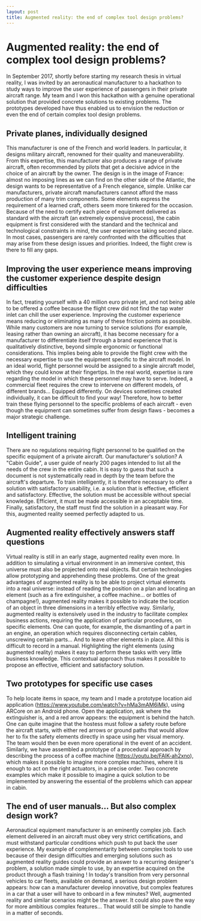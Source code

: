 ```yaml
---
layout: post
title: Augmented reality: the end of complex tool design problems?
---
```


# Augmented reality: the end of complex tool design problems?

In September 2017, shortly before starting my research thesis in virtual reality, I was invited by an aeronautical manufacturer to a hackathon to study ways to improve the user experience of passengers in their private aircraft range. My team and I won this hackathon with a genuine operational solution that provided concrete solutions to existing problems. The prototypes developed have thus enabled us to envision the reduction or even the end of certain complex tool design problems.

## Private planes, individually designed

This manufacturer is one of the French and world leaders. In particular, it designs military aircraft, renowned for their quality and maneuverability. From this expertise, this manufacturer also produces a range of private aircraft, often recommended by pilots that get a decisive advice in the choice of an aircraft by the owner. The design is in the image of France: almost no imposing lines as we can find on the other side of the Atlantic, the design wants to be representative of a French elegance, simple. Unlike car manufacturers, private aircraft manufacturers cannot afford the mass production of many trim components. Some elements express the requirement of a learned craft, others seem more tinkered for the occasion. Because of the need to certify each piece of equipment delivered as standard with the aircraft (an extremely expensive process), the cabin equipment is first considered with the standard and the technical and technological constraints in mind, the user experience taking second place. In most cases, passengers are rarely confronted with the difficulties that may arise from these design issues and priorities. Indeed, the flight crew is there to fill any gaps.

## Improving the user experience means improving the customer experience despite design difficulties

In fact, treating yourself with a 40 million euro private jet, and not being able to be offered a coffee because the flight crew did not find the tap water inlet can chill the user experience. Improving the customer experience means reducing or eliminating as many of these friction points as possible. While many customers are now turning to service solutions (for example, leasing rather than owning an aircraft), it has become necessary for a manufacturer to differentiate itself through a brand experience that is qualitatively distinctive, beyond simple ergonomic or functional considerations. This implies being able to provide the flight crew with the necessary expertise to use the equipment specific to the aircraft model. In an ideal world, flight personnel would be assigned to a single aircraft model, which they could know at their fingertips. In the real world, expertise is rare regarding the model in which these personnel may have to serve. Indeed, a commercial fleet requires the crew to intervene on different models, of different brands... Equipped differently. On devices sometimes created individually, it can be difficult to find your way! Therefore, how to better train these flying personnel to the specific problems of each aircraft - even though the equipment can sometimes suffer from design flaws - becomes a major strategic challenge.

## Intelligent training

There are no regulations requiring flight personnel to be qualified on the specific equipment of a private aircraft. Our manufacturer's solution? A "Cabin Guide", a user guide of nearly 200 pages intended to list all the needs of the crew in the entire cabin. It is easy to guess that such a document is not systematically read in depth by the team before the aircraft's departure. To train intelligently, it is therefore necessary to offer a solution with satisfactory usability, i.e. a solution that is effective, efficient and satisfactory. Effective, the solution must be accessible without special knowledge. Efficient, it must be made accessible in an acceptable time. Finally, satisfactory, the staff must find the solution in a pleasant way. For this, augmented reality seemed perfectly adapted to us.

## Augmented reality effectively answers staff questions

Virtual reality is still in an early stage, augmented reality even more. In addition to simulating a virtual environment in an immersive context, this universe must also be projected onto real objects. But certain technologies allow prototyping and apprehending these problems. One of the great advantages of augmented reality is to be able to project virtual elements into a real universe: instead of reading the position on a plan and locating an element (such as a fire extinguisher, a coffee machine... or bottles of champagne!), augmented reality makes it possible to indicate the location of an object in three dimensions in a terribly effective way. Similarly, augmented reality is extensively used in the industry to facilitate complex business actions, requiring the application of particular procedures, on specific elements. One can quote, for example, the dismantling of a part in an engine, an operation which requires disconnecting certain cables, unscrewing certain parts... And to leave other elements in place. All this is difficult to record in a manual. Highlighting the right elements (using augmented reality) makes it easy to perform these tasks with very little business knowledge. This contextual approach thus makes it possible to propose an effective, efficient and satisfactory solution.

## Two prototypes for specific use cases

To help locate items in space, my team and I made a prototype location aid application (https://www.youtube.com/watch?v=hMa3mAM6iMk), using ARCore on an Android phone. Open the application, ask where the extinguisher is, and a red arrow appears: the equipment is behind the hatch. One can quite imagine that the hostess must follow a safety route before the aircraft starts, with either red arrows or ground paths that would allow her to fix the safety elements directly in space using her visual memory. The team would then be even more operational in the event of an accident. Similarly, we have assembled a prototype of a procedural approach by describing the process of a coffee machine (https://youtu.be/FAlK-ah2xno), which makes it possible to imagine more complex machines, where it is enough to act on the right actuators, in a precise order. Two concrete examples which make it possible to imagine a quick solution to be implemented by answering the essential of the problems which can appear in cabin.

## The end of user manuals... But also complex design work?

Aeronautical equipment manufacturer is an eminently complex job. Each element delivered in an aircraft must obey very strict certifications, and must withstand particular conditions which push to put back the user experience. My example of complementarity between complex tools to use because of their design difficulties and emerging solutions such as augmented reality guides could provide an answer to a recurring designer's problem, a solution made simple to use, by an expertise acquired on the product through a flash training ! In today's transition from very personnal vehicles to car fleets, available on demand, a serious design problem appears: how can a manufacturer develop innovative, but complex features in a car that a user will have to onboard in a few minutes? Well, augmented reality and similar scenarios might be the answer. It could also pave the way for more ambitious complex features... That would still be simple to handle in a matter of seconds.
